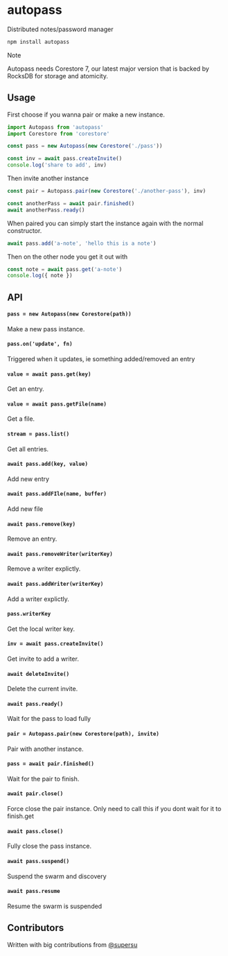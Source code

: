 # autopass

Distributed notes/password manager

``` sh
npm install autopass
```

> [!NOTE]
> Autopass needs Corestore 7, our latest major version that is backed by RocksDB for storage and atomicity.

## Usage

First choose if you wanna pair or make a new instance.

``` js
import Autopass from 'autopass'
import Corestore from 'corestore'

const pass = new Autopass(new Corestore('./pass'))

const inv = await pass.createInvite()
console.log('share to add', inv)
```

Then invite another instance

``` js
const pair = Autopass.pair(new Corestore('./another-pass'), inv)

const anotherPass = await pair.finished()
await anotherPass.ready()
```

When paired you can simply start the instance again with the normal constructor.

``` js
await pass.add('a-note', 'hello this is a note')
```

Then on the other node you get it out with

``` js
const note = await pass.get('a-note')
console.log({ note })
```

## API

#### `pass = new Autopass(new Corestore(path))`

Make a new pass instance.

#### `pass.on('update', fn)`

Triggered when it updates, ie something added/removed an entry

#### `value = await pass.get(key)`

Get an entry.

#### `value = await pass.getFile(name)`

Get a file.

#### `stream = pass.list()`

Get all entries.

#### `await pass.add(key, value)`

Add new entry

#### `await pass.addFIle(name, buffer)`

Add new file


#### `await pass.remove(key)`

Remove an entry.

#### `await pass.removeWriter(writerKey)`

Remove a writer explictly.

#### `await pass.addWriter(writerKey)`

Add a writer explictly.

#### `pass.writerKey`

Get the local writer key.

#### `inv = await pass.createInvite()`

Get invite to add a writer.

#### `await deleteInvite()`

Delete the current invite.

#### `await pass.ready()`

Wait for the pass to load fully

#### `pair = Autopass.pair(new Corestore(path), invite)`

Pair with another instance.

#### `pass = await pair.finished()`

Wait for the pair to finish.

#### `await pair.close()`

Force close the pair instance. Only need to call this if you dont wait for it to finish.get

#### `await pass.close()`

Fully close the pass instance.

#### `await pass.suspend()`

Suspend the swarm and discovery

#### `await pass.resume`

Resume the swarm is suspended

## Contributors

Written with big contributions from [@supersu](https://github.com/supersuryaansh)
